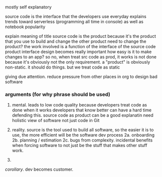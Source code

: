 



mostly self explanatory

source code is the interface that the developers use everyday
explains trends toward serverless (programming all time in console)
   as well as notebook popularity



explain meaning of title
source code is the product because it's the product that you use to build and change the other product
need to change the product? the work involved is a function of the interface of the source code product
interface design becomes really important
how easy is it to make changes to an app? 
so no, when treat src code as prod, it works is not done because it's obviously not the only requirement.
a "product" is obviously non-static. it should do  things. but we treat code as static 

giving due attention. reduce pressure from other places in org to design bad software


### arguments (for why phrase should be used)

1. mental. leads to low code quality because developers treat code as done when it works
   developers that know better can have a hard time defending this.
   source code as product can be a good explanatin
   need holistic view of software not just code in Git

2. reality. source is the tool used to build all software, so the easier it is to use, the more efficient will be the software dev process
2a. onboarding
2b. planning / estimation
2c. bugs from complexity. incidental benefits when forcing software to not just be the stuff that makes other stuff work. 


3. 


*corollary*. dev becomes customer.

